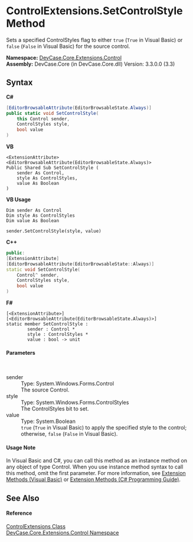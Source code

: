# ControlExtensions.SetControlStyle Method 
 

Sets a specified ControlStyles flag to either `true` (`True` in Visual Basic) or `false` (`False` in Visual Basic) for the source control.

**Namespace:**&nbsp;<a href="N_DevCase_Core_Extensions_Control">DevCase.Core.Extensions.Control</a><br />**Assembly:**&nbsp;DevCase.Core (in DevCase.Core.dll) Version: 3.3.0.0 (3.3)

## Syntax

**C#**<br />
``` C#
[EditorBrowsableAttribute(EditorBrowsableState.Always)]
public static void SetControlStyle(
	this Control sender,
	ControlStyles style,
	bool value
)
```

**VB**<br />
``` VB
<ExtensionAttribute>
<EditorBrowsableAttribute(EditorBrowsableState.Always)>
Public Shared Sub SetControlStyle ( 
	sender As Control,
	style As ControlStyles,
	value As Boolean
)
```

**VB Usage**<br />
``` VB Usage
Dim sender As Control
Dim style As ControlStyles
Dim value As Boolean

sender.SetControlStyle(style, value)
```

**C++**<br />
``` C++
public:
[ExtensionAttribute]
[EditorBrowsableAttribute(EditorBrowsableState::Always)]
static void SetControlStyle(
	Control^ sender, 
	ControlStyles style, 
	bool value
)
```

**F#**<br />
``` F#
[<ExtensionAttribute>]
[<EditorBrowsableAttribute(EditorBrowsableState.Always)>]
static member SetControlStyle : 
        sender : Control * 
        style : ControlStyles * 
        value : bool -> unit 

```


#### Parameters
&nbsp;<dl><dt>sender</dt><dd>Type: System.Windows.Forms.Control<br />The source Control.</dd><dt>style</dt><dd>Type: System.Windows.Forms.ControlStyles<br />The ControlStyles bit to set.</dd><dt>value</dt><dd>Type: System.Boolean<br />`true` (`True` in Visual Basic) to apply the specified style to the control; otherwise, `false` (`False` in Visual Basic).</dd></dl>

#### Usage Note
In Visual Basic and C#, you can call this method as an instance method on any object of type Control. When you use instance method syntax to call this method, omit the first parameter. For more information, see <a href="https://docs.microsoft.com/dotnet/visual-basic/programming-guide/language-features/procedures/extension-methods">Extension Methods (Visual Basic)</a> or <a href="https://docs.microsoft.com/dotnet/csharp/programming-guide/classes-and-structs/extension-methods">Extension Methods (C# Programming Guide)</a>.

## See Also


#### Reference
<a href="T_DevCase_Core_Extensions_Control_ControlExtensions">ControlExtensions Class</a><br /><a href="N_DevCase_Core_Extensions_Control">DevCase.Core.Extensions.Control Namespace</a><br />